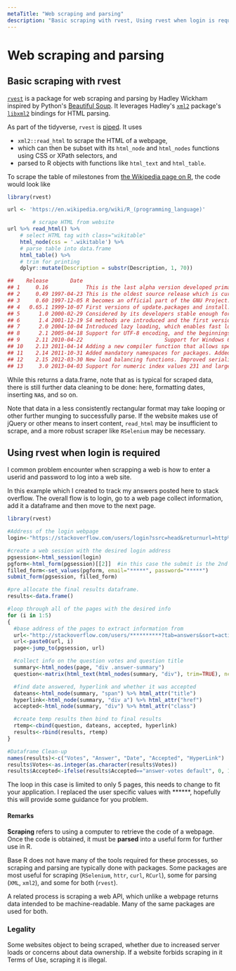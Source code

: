 ```yaml
---
metaTitle: "Web scraping and parsing"
description: "Basic scraping with rvest, Using rvest when login is required"
---
```


# Web scraping and parsing



## Basic scraping with rvest


[`rvest`](https://github.com/hadley/rvest) is a package for web scraping and parsing by Hadley Wickham inspired by Python's [Beautiful Soup](https://www.crummy.com/software/BeautifulSoup/). It leverages Hadley's [`xml2`](https://github.com/hadley/xml2) package's [`libxml2`](http://xmlsoft.org/) bindings for HTML parsing.

As part of the tidyverse, `rvest` is [piped](http://stackoverflow.com/documentation/r/652/pipe-operators-and-others). It uses

- `xml2::read_html` to scrape the HTML of a webpage,
- which can then be subset with its `html_node` and `html_nodes` functions using CSS or XPath selectors, and
- parsed to R objects with functions like `html_text` and `html_table`.

To scrape the table of milestones from [the Wikipedia page on R](https://en.wikipedia.org/wiki/R_(programming_language)), the code would look like

```r
library(rvest)

url <- 'https://en.wikipedia.org/wiki/R_(programming_language)'

        # scrape HTML from website
url %>% read_html() %>% 
    # select HTML tag with class="wikitable"
    html_node(css = '.wikitable') %>% 
    # parse table into data.frame
    html_table() %>%
    # trim for printing
    dplyr::mutate(Description = substr(Description, 1, 70))

##    Release       Date                                                  Description
## 1     0.16            This is the last alpha version developed primarily by Ihaka 
## 2     0.49 1997-04-23 This is the oldest source release which is currently availab
## 3     0.60 1997-12-05 R becomes an official part of the GNU Project. The code is h
## 4   0.65.1 1999-10-07 First versions of update.packages and install.packages funct
## 5      1.0 2000-02-29 Considered by its developers stable enough for production us
## 6      1.4 2001-12-19 S4 methods are introduced and the first version for Mac OS X
## 7      2.0 2004-10-04 Introduced lazy loading, which enables fast loading of data 
## 8      2.1 2005-04-18 Support for UTF-8 encoding, and the beginnings of internatio
## 9     2.11 2010-04-22                          Support for Windows 64 bit systems.
## 10    2.13 2011-04-14 Adding a new compiler function that allows speeding up funct
## 11    2.14 2011-10-31 Added mandatory namespaces for packages. Added a new paralle
## 12    2.15 2012-03-30 New load balancing functions. Improved serialization speed f
## 13     3.0 2013-04-03 Support for numeric index values 231 and larger on 64 bit sy

```

While this returns a data.frame, note that as is typical for scraped data, there is still further data cleaning to be done: here, formatting dates, inserting `NA`s, and so on.

Note that data in a less consistently rectangular format may take looping or other further munging to successfully parse. If the website makes use of jQuery or other means to insert content, `read_html` may be insufficient to scrape, and a more robust scraper like `RSelenium` may be necessary.



## Using rvest when login is required


I common problem encounter when scrapping a web is how to enter a userid and password to log into a web site.

In this example which I created to track my answers posted here to stack overflow.  The overall flow is to login, go to a web page collect information, add it a dataframe and then move to the next page.

```r
library(rvest) 

#Address of the login webpage
login<-"https://stackoverflow.com/users/login?ssrc=head&returnurl=http%3a%2f%2fstackoverflow.com%2f"

#create a web session with the desired login address
pgsession<-html_session(login)
pgform<-html_form(pgsession)[[2]]  #in this case the submit is the 2nd form
filled_form<-set_values(pgform, email="*****", password="*****")
submit_form(pgsession, filled_form)

#pre allocate the final results dataframe.
results<-data.frame()  

#loop through all of the pages with the desired info
for (i in 1:5)
{
  #base address of the pages to extract information from
  url<-"http://stackoverflow.com/users/**********?tab=answers&sort=activity&page="
  url<-paste0(url, i)
  page<-jump_to(pgsession, url)

  #collect info on the question votes and question title
  summary<-html_nodes(page, "div .answer-summary")
  question<-matrix(html_text(html_nodes(summary, "div"), trim=TRUE), ncol=2, byrow = TRUE)

  #find date answered, hyperlink and whether it was accepted
  dateans<-html_node(summary, "span") %>% html_attr("title")
  hyperlink<-html_node(summary, "div a") %>% html_attr("href")
  accepted<-html_node(summary, "div") %>% html_attr("class")

  #create temp results then bind to final results 
  rtemp<-cbind(question, dateans, accepted, hyperlink)
  results<-rbind(results, rtemp)
}

#Dataframe Clean-up
names(results)<-c("Votes", "Answer", "Date", "Accepted", "HyperLink")
results$Votes<-as.integer(as.character(results$Votes))
results$Accepted<-ifelse(results$Accepted=="answer-votes default", 0, 1)

```

The loop in this case is limited to only 5 pages, this needs to change to fit your application. I replaced the user specific values with ******, hopefully this will provide some guidance for you problem.



#### Remarks


**Scraping** refers to using a computer to retrieve the code of a webpage. Once the code is obtained, it must be **parsed** into a useful form for further use in R.

Base R does not have many of the tools required for these processes, so scraping and parsing are typically done with packages. Some packages are most useful for scraping (`RSelenium`, `httr`, `curl`, `RCurl`), some for parsing (`XML`, `xml2`), and some for both (`rvest`).

A related process is scraping a web API, which unlike a webpage returns data intended to be machine-readable. Many of the same packages are used for both.

### Legality

Some websites object to being scraped, whether due to increased server loads or concerns about data ownership. If a website forbids scraping in it Terms of Use, scraping it is illegal.

